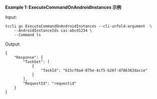 **Example 1: ExecuteCommandOnAndroidInstances 示例**



Input: 

```
tccli gs ExecuteCommandOnAndroidInstances --cli-unfold-argument  \
    --AndroidInstanceIds cai-abcd1234 \
    --Command ls
```

Output: 
```
{
    "Response": {
        "TaskSet": [
            {
                "TaskId": "615cf0a4-075e-4cf5-b26f-d786363dacce"
            }
        ],
        "RequestId": "requestid"
    }
}
```

